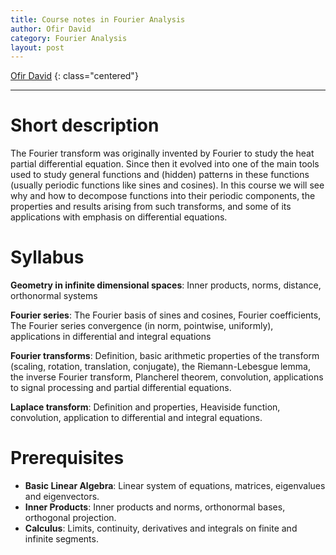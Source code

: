 ```yaml
---
title: Course notes in Fourier Analysis
author: Ofir David
category: Fourier Analysis
layout: post
---
```


[Ofir David](https://prove-me-wrong.com/)
{: class="centered"}

---
# Short description
The Fourier transform was originally invented by Fourier to study the heat partial differential equation. Since then it evolved into one of the main tools used to study general functions and (hidden) patterns in these functions (usually periodic functions like sines and cosines).
In this course we will see why and how to decompose functions into their periodic components, the properties and results arising from such transforms, and some of its applications with emphasis on differential equations.

# Syllabus

**Geometry in infinite dimensional spaces**: Inner products, norms, distance, orthonormal systems

**Fourier series**: The Fourier basis of sines and cosines, Fourier coefficients, The Fourier series convergence (in norm, pointwise, uniformly), applications in differential and integral equations

**Fourier transforms**: Definition, basic arithmetic properties of the transform (scaling, rotation, translation, conjugate), the Riemann-Lebesgue lemma, the inverse Fourier transform, Plancherel theorem, convolution, applications to signal processing and partial differential equations.

**Laplace transform**: Definition and properties, Heaviside function, convolution, application to differential and integral equations.

# Prerequisites
- **Basic Linear Algebra**: Linear system of equations, matrices, eigenvalues and eigenvectors.
- **Inner Products**: Inner products and norms, orthonormal bases, orthogonal projection.
- **Calculus**: Limits, continuity, derivatives and integrals on finite and infinite segments.
